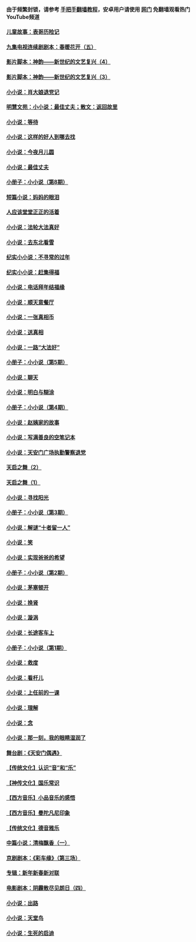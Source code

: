 #### 由于频繁封锁，请参考 [手把手翻墙教程](https://github.com/gfw-breaker/guides/wiki/)，安卓用户请使用 [网门](https://github.com/gfw-breaker/nogfw/blob/master/dl.md?t=05242301) 免翻墙观看热门YouTube频道 

#### [儿童故事：表哥历险记](../pages/328/383535.md?t=05242301) 

#### [九集电视连续剧剧本：春暖花开（五）](../pages/328/275919.md?t=05242301) 

#### [影片脚本：神韵——新世纪的文艺复兴（4）](../pages/328/266089.md?t=05242301) 

#### [影片脚本：神韵——新世纪的文艺复兴（3）](../pages/328/266087.md?t=05242301) 

#### [小小说：肖大娘退党记](../pages/328/239807.md?t=05242301) 

#### [明慧文苑：小小说：最佳丈夫；散文：返回故里](../pages/328/3439.md?t=05242301) 

#### [小小说：等待](../pages/328/223927.md?t=05242301) 

#### [小小说：这样的好人到哪去找](../pages/328/209396.md?t=05242301) 

#### [小小说：今夜月儿圆](../pages/328/193588.md?t=05242301) 

#### [小小说：最佳丈夫](../pages/328/190938.md?t=05242301) 

#### [小册子：小小说（第8期）](../pages/328/188202.md?t=05242301) 

#### [短篇小说：妈妈的眼泪](../pages/328/187712.md?t=05242301) 

#### [人应该堂堂正正的活着](../pages/328/182430.md?t=05242301) 

#### [小小说：法轮大法真好](../pages/328/174669.md?t=05242301) 

#### [小小说：去东北看雪](../pages/328/173882.md?t=05242301) 

#### [纪实小小说：不寻常的过年](../pages/328/173187.md?t=05242301) 

#### [纪实小小说：赶集得福](../pages/328/172652.md?t=05242301) 

#### [小小说：电话拜年结福缘](../pages/328/172533.md?t=05242301) 

#### [小小说：顺天意餐厅](../pages/328/170182.md?t=05242301) 

#### [小小说：一张真相币](../pages/328/169410.md?t=05242301) 

#### [小小说：送真相](../pages/328/166713.md?t=05242301) 

#### [小小说：一路“大法好”](../pages/328/162016.md?t=05242301) 

#### [小册子：小小说（第5期）](../pages/328/161131.md?t=05242301) 

#### [小小说：聊天](../pages/328/159640.md?t=05242301) 

#### [小小说：明白与糊涂](../pages/328/158101.md?t=05242301) 

#### [小册子：小小说（第4期）](../pages/328/158006.md?t=05242301) 

#### [小小说：赵姨家的故事](../pages/328/157843.md?t=05242301) 

#### [小小说：写满善良的空笔记本](../pages/328/157382.md?t=05242301) 

#### [小小说：天安门广场执勤警察退党](../pages/328/156982.md?t=05242301) 

#### [天启之舞（2）](../pages/328/153440.md?t=05242301) 

#### [天启之舞（1）](../pages/328/153439.md?t=05242301) 

#### [小小说：寻找阳光](../pages/328/153065.md?t=05242301) 

#### [小册子：小小说（第3期）](../pages/328/151715.md?t=05242301) 

#### [小小说：解谜“十者留一人”](../pages/328/148967.md?t=05242301) 

#### [小小说：笑](../pages/328/148905.md?t=05242301) 

#### [小小说：实现爸爸的希望](../pages/328/148096.md?t=05242301) 

#### [小册子：小小说（第2期）](../pages/328/147214.md?t=05242301) 

#### [小小说：茅塞顿开](../pages/328/147030.md?t=05242301) 

#### [小小说：换肾](../pages/328/146770.md?t=05242301) 

#### [小小说：漩涡](../pages/328/146683.md?t=05242301) 

#### [小小说：长途客车上](../pages/328/145076.md?t=05242301) 

#### [小册子：小小说（第1期）](../pages/328/143963.md?t=05242301) 

#### [小小说：救度](../pages/328/143927.md?t=05242301) 

#### [小小说：看杆儿](../pages/328/142137.md?t=05242301) 

#### [小小说：上任前的一课](../pages/328/140808.md?t=05242301) 

#### [小小说：理解](../pages/328/140476.md?t=05242301) 

#### [小小说：念](../pages/328/139513.md?t=05242301) 

#### [小小说：那一刻，我的眼睛湿润了](../pages/328/138476.md?t=05242301) 

#### [舞台剧：《天安门偶遇》](../pages/328/117155.md?t=05242301) 

#### [【传统文化】认识“音”和“乐”](../pages/328/108667.md?t=05242301) 

#### [【神传文化】国乐常识](../pages/328/104225.md?t=05242301) 

#### [【西方音乐】小品音乐的感悟](../pages/328/102924.md?t=05242301) 

#### [【西方音乐】曼陀凡尼印象](../pages/328/102922.md?t=05242301) 

#### [【传统文化】德音雅乐](../pages/328/102923.md?t=05242301) 

#### [中篇小说：清梅飘香（一）](../pages/328/101058.md?t=05242301) 

#### [京剧剧本：《彩车缘》（第三场）](../pages/328/96434.md?t=05242301) 

#### [专辑：新年新春新对联](../pages/328/94991.md?t=05242301) 

#### [电影剧本：阴霾散尽见朗日（四）](../pages/328/87081.md?t=05242301) 

#### [小小说：出路](../pages/328/84848.md?t=05242301) 

#### [小小说：天堂鸟](../pages/328/83084.md?t=05242301) 

#### [小小说：生死的启迪](../pages/328/70977.md?t=05242301) 

